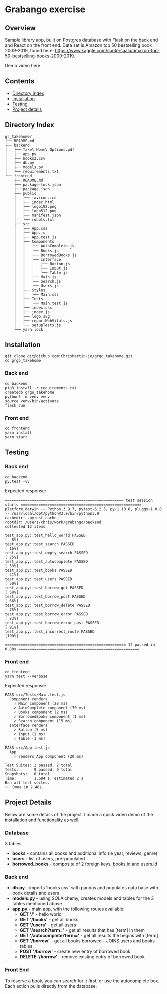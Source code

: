 
# Grabango exercise

## **Overview**
Sample library app, built on Postgres database with Flask on the back end and React on the front end. Data set is Amazon top 50 bestselling book 2009-2019, found here: https://www.kaggle.com/sootersaalu/amazon-top-50-bestselling-books-2009-2019.

Demo video here

## **Contents**
* [Directory Index](#directory-index)
* [Installation](#installation)
* [Testing](#testing)
* [Project details](#project-details)

## **Directory Index**
```
gr_takehome/
├── README.md
├── backend
│   ├── Take\ Home\ Options.pdf
│   ├── app.py
│   ├── books2.csv
│   ├── db.py
│   ├── models.py
│   └── requirements.txt
└── frontend
    ├── README.md
    ├── package-lock.json
    ├── package.json
    ├── public
    │   ├── favicon.ico
    │   ├── index.html
    │   ├── logo192.png
    │   ├── logo512.png
    │   ├── manifest.json
    │   └── robots.txt
    ├── src
    │   ├── App.css
    │   ├── App.js
    │   ├── App.test.js
    │   ├── Components
    │   │   ├── AutoComplete.js
    │   │   ├── Books.js
    │   │   ├── BorrowedBooks.js
    │   │   ├── Interface
    │   │   │   ├── Button.js
    │   │   │   ├── Input.js
    │   │   │   └── Table.js
    │   │   ├── Main.js
    │   │   ├── Search.js
    │   │   └── Users.js
    │   ├── Styles
    │   │   └── Main.css
    │   ├── Tests
    │   │   └── Main.test.js
    │   ├── index.css
    │   ├── index.js
    │   ├── logo.svg
    │   ├── reportWebVitals.js
    │   └── setupTests.js
    └── yarn.lock
```

## **Installation**
```
git clone git@github.com:ChrisMartin-io/grgo_takehome.git
cd grgo_takehome
```
### **Back end**
```
cd backend
pip3 install -r requirements.txt
createdb grgo_takehome
python3 -m venv venv
source venv/bin/activate
flask run
```
### **Front end**
```
cd frontend
yarn install
yarn start
```

## **Testing**
### **Back end**
```
cd backend
py.test -vv
```
Expected response:
```
===================================================== test session starts ======================================================
platform darwin -- Python 3.9.7, pytest-6.2.5, py-1.10.0, pluggy-1.0.0 -- /usr/local/opt/python@3.9/bin/python3.9
cachedir: .pytest_cache
rootdir: /Users/chris/work/grabango/backend
collected 12 items                                                                                                             

test_app.py::test_hello_world PASSED                                                                                     [  8%]
test_app.py::test_search PASSED                                                                                          [ 16%]
test_app.py::test_empty_search PASSED                                                                                    [ 25%]
test_app.py::test_autocomplete PASSED                                                                                    [ 33%]
test_app.py::test_books PASSED                                                                                           [ 41%]
test_app.py::test_users PASSED                                                                                           [ 50%]
test_app.py::test_borrow_get PASSED                                                                                      [ 58%]
test_app.py::test_borrow_post PASSED                                                                                     [ 66%]
test_app.py::test_borrow_delete PASSED                                                                                   [ 75%]
test_app.py::test_borrow_error PASSED                                                                                    [ 83%]
test_app.py::test_borrow_error_post PASSED                                                                               [ 91%]
test_app.py::test_incorrect_route PASSED                                                                                 [100%]

====================================================== 12 passed in 0.80s ======================================================
```
### **Front end**
```
cd frontend
yarn test --verbose
```
Expected response:
```
PASS src/Tests/Main.test.js
  Component renders
    ✓ Main component (28 ms)
    ✓ AutoComplete component (70 ms)
    ✓ Books component (2 ms)
    ✓ BorrowedBooks component (1 ms)
    ✓ Search component (15 ms)
  Interface renders
    ✓ Button (5 ms)
    ✓ Input (1 ms)
    ✓ Table (1 ms)

PASS src/App.test.js
  App
    ✓ renders App component (20 ms)

Test Suites: 2 passed, 2 total
Tests:       9 passed, 9 total
Snapshots:   0 total
Time:        1.684 s, estimated 2 s
Ran all test suites.
✨  Done in 2.48s.
```
## **Project Details**
Below are some details of the project. I made a quick video demo of the installation and functionality as well.
### Database
3 tables:
* **books** - contains all books and additional info (ie year, reviews, genre)
* **users** - list of users, pre-populated
* **borrowed_books** - composite of 2 foreign keys, books.id and users.id


### Back end
* **db.py** - imports 'books.csv' with pandas and populates data base with book details and users
* **models.py** - using SQLAlchemy, creates models and tables for the 3 tables mentioned above
* **app.py** - main app, with the following routes available:
  * **GET '/'** - hello world
  * **GET '/books'** - get all books
  * **GET '/users'** - get all users
  * **GET '/search?term='** - get all results that has [term] in them
  * **GET '/autocomplete?term='** - get all results the begins with [term]
  * **GET '/borrow'** - get all books borrowed - JOINS users and books tables
  * **POST '/borrow'** - create new entry of borrowed book
  * **DELETE '/borrow'** - remove existing entry of borrowed book

 ### Front End
 To reserve a book, you can search for it first, or use the autocomplete box. Each action pulls directly from the database. 